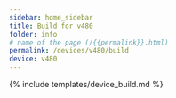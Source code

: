 ```yaml
---
sidebar: home_sidebar
title: Build for v480
folder: info
# name of the page (/{{permalink}}.html)
permalink: /devices/v480/build
device: v480
---
```

{% include templates/device_build.md %}
